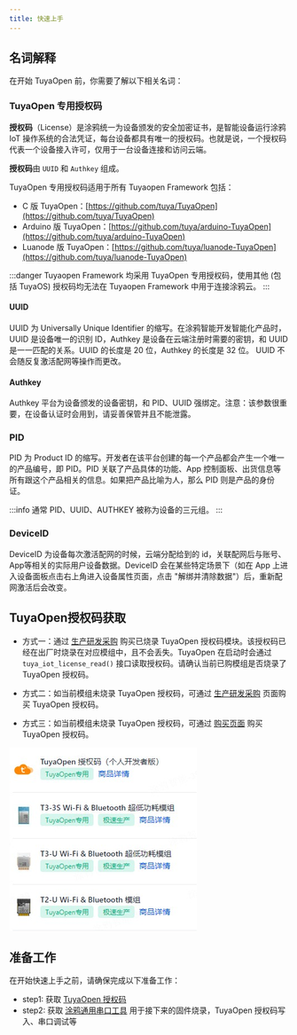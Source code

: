 ```yaml
---
title: 快速上手
---
```


## 名词解释

在开始 TuyaOpen 前，你需要了解以下相关名词：

### TuyaOpen 专用授权码

**授权码**（License）是涂鸦统一为设备颁发的安全加密证书，是智能设备运行涂鸦 IoT 操作系统的合法凭证，每台设备都具有唯一的授权码。也就是说，一个授权码代表一个设备接入许可，仅用于一台设备连接和访问云端。

**授权码**由 `UUID` 和 `Authkey` 组成。

TuyaOpen 专用授权码适用于所有 Tuyaopen Framework 包括：
- C 版 TuyaOpen：[https://github.com/tuya/TuyaOpen](https://github.com/tuya/TuyaOpen)
- Arduino 版 TuyaOpen：[https://github.com/tuya/arduino-TuyaOpen](https://github.com/tuya/arduino-TuyaOpen)
- Luanode 版 TuyaOpen：[https://github.com/tuya/luanode-TuyaOpen](https://github.com/tuya/luanode-TuyaOpen)

:::danger
Tuyaopen Framework 均采用 TuyaOpen 专用授权码，使用其他 (包括 TuyaOS) 授权码均无法在 Tuyaopen Framework 中用于连接涂鸦云。
:::

#### UUID

UUID 为 Universally Unique Identifier 的缩写。在涂鸦智能开发智能化产品时，UUID 是设备唯一的识别 ID，Authkey 是设备在云端注册时需要的密钥，和 UUID 是一一匹配的关系。UUID 的长度是 20 位，Authkey 的长度是 32 位。 UUID 不会随反复激活配网等操作而更改。

#### Authkey

Authkey 平台为设备颁发的设备密钥，和 PID、UUID 强绑定。注意：该参数很重要，在设备认证时会用到，请妥善保管并且不能泄露。

### PID

PID 为 Product ID 的缩写。开发者在该平台创建的每一个产品都会产生一个唯一的产品编号，即 PID。PID 关联了产品具体的功能、App 控制面板、出货信息等所有跟这个产品相关的信息。如果把产品比喻为人，那么 PID 则是产品的身份证。

:::info
通常 PID、UUID、AUTHKEY 被称为设备的三元组。
:::

### DeviceID

DeviceID 为设备每次激活配网的时候，云端分配给到的 id，关联配网后与账号、App等相关的实际用户设备数据。DeviceID 会在某些特定场景下（如在 App 上进入设备面板点击右上角进入设备属性页面，点击 "解绑并清除数据"）后，重新配网激活后会改变。


## TuyaOpen授权码获取

- 方式一：通过 [生产研发采购](https://platform.tuya.com/purchase/index?type=6) 购买已烧录 TuyaOpen 授权码模块。该授权码已经在出厂时烧录在对应模组中，且不会丢失。TuyaOpen 在启动时会通过 `tuya_iot_license_read()` 接口读取授权码。请确认当前已购模组是否烧录了 TuyaOpen 授权码。

- 方式二：如当前模组未烧录 TuyaOpen 授权码，可通过 [生产研发采购](https://platform.tuya.com/purchase/index?type=6) 页面购买 TuyaOpen 授权码。

- 方式三：如当前模组未烧录 TuyaOpen 授权码，可通过 [购买页面](https://item.taobao.com/item.htm?ft=t&id=911596682625&spm=a21dvs.23580594.0.0.621e2c1bzX1OIP) 购买 TuyaOpen 授权码。

![授权码](/images/zh/authorization_code.png)

## 准备工作

在开始快速上手之前，请确保完成以下准备工作：

- step1: 获取 [TuyaOpen 授权码](#tuyaopen授权码获取)
- step2: 获取 [涂鸦通用串口工具](https://www.tuyaopen.ai/zh/tools/tyutool) 用于接下来的固件烧录，TuyaOpen 授权码写入、串口调试等
